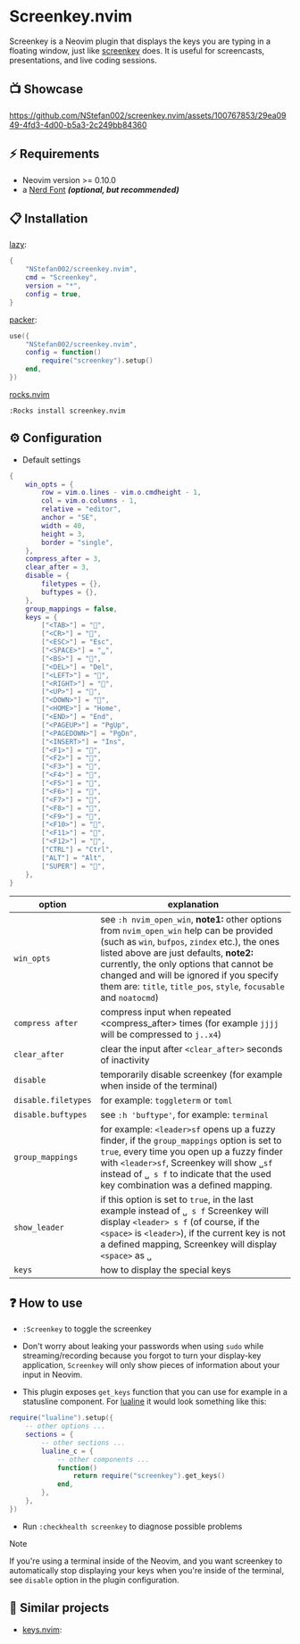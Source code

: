 # Screenkey.nvim

Screenkey is a Neovim plugin that displays the keys you are typing in a floating window,
just like [screenkey](https://www.thregr.org/wavexx/software/screenkey/) does.
It is useful for screencasts, presentations, and live coding sessions.

## 📺 Showcase

https://github.com/NStefan002/screenkey.nvim/assets/100767853/29ea0949-4fd3-4d00-b5a3-2c249bb84360

## ⚡️ Requirements

-   Neovim version >= 0.10.0
-   a [Nerd Font](https://www.nerdfonts.com/) **_(optional, but recommended)_**

## 📋 Installation

[lazy](https://github.com/folke/lazy.nvim):

```lua
{
    "NStefan002/screenkey.nvim",
    cmd = "Screenkey",
    version = "*",
    config = true,
}
```

[packer](https://github.com/wbthomason/packer.nvim):

```lua
use({
    "NStefan002/screenkey.nvim",
    config = function()
        require("screenkey").setup()
    end,
})
```

[rocks.nvim](https://github.com/nvim-neorocks/rocks.nvim)

`:Rocks install screenkey.nvim`

## ⚙️ Configuration

-   Default settings

```lua
{
    win_opts = {
        row = vim.o.lines - vim.o.cmdheight - 1,
        col = vim.o.columns - 1,
        relative = "editor",
        anchor = "SE",
        width = 40,
        height = 3,
        border = "single",
    },
    compress_after = 3,
    clear_after = 3,
    disable = {
        filetypes = {},
        buftypes = {},
    },
    group_mappings = false,
    keys = {
        ["<TAB>"] = "󰌒",
        ["<CR>"] = "󰌑",
        ["<ESC>"] = "Esc",
        ["<SPACE>"] = "␣",
        ["<BS>"] = "󰌥",
        ["<DEL>"] = "Del",
        ["<LEFT>"] = "",
        ["<RIGHT>"] = "",
        ["<UP>"] = "",
        ["<DOWN>"] = "",
        ["<HOME>"] = "Home",
        ["<END>"] = "End",
        ["<PAGEUP>"] = "PgUp",
        ["<PAGEDOWN>"] = "PgDn",
        ["<INSERT>"] = "Ins",
        ["<F1>"] = "󱊫",
        ["<F2>"] = "󱊬",
        ["<F3>"] = "󱊭",
        ["<F4>"] = "󱊮",
        ["<F5>"] = "󱊯",
        ["<F6>"] = "󱊰",
        ["<F7>"] = "󱊱",
        ["<F8>"] = "󱊲",
        ["<F9>"] = "󱊳",
        ["<F10>"] = "󱊴",
        ["<F11>"] = "󱊵",
        ["<F12>"] = "󱊶",
        ["CTRL"] = "Ctrl",
        ["ALT"] = "Alt",
        ["SUPER"] = "󰘳",
    },
}
```

| option              | explanation                                                                                                                                                                                                                                                                                                                                         |
| ------------------- | --------------------------------------------------------------------------------------------------------------------------------------------------------------------------------------------------------------------------------------------------------------------------------------------------------------------------------------------------- |
| `win_opts`          | see `:h nvim_open_win`, **note1:** other options from `nvim_open_win` help can be provided (such as `win`, `bufpos`, `zindex` etc.), the ones listed above are just defaults, **note2:** currently, the only options that cannot be changed and will be ignored if you specify them are: `title`, `title_pos`, `style`, `focusable` and `noatocmd`) |
| `compress after`    | compress input when repeated <compress_after> times (for example `jjjj` will be compressed to `j..x4`)                                                                                                                                                                                                                                              |
| `clear_after`       | clear the input after `<clear_after>` seconds of inactivity                                                                                                                                                                                                                                                                                         |
| `disable`           | temporarily disable screenkey (for example when inside of the terminal)                                                                                                                                                                                                                                                                             |
| `disable.filetypes` | for example: `toggleterm` or `toml`                                                                                                                                                                                                                                                                                                                 |
| `disable.buftypes`  | see `:h 'buftype'`, for example: `terminal`                                                                                                                                                                                                                                                                                                         |
| `group_mappings`    | for example: `<leader>sf` opens up a fuzzy finder, if the `group_mappings` option is set to `true`, every time you open up a fuzzy finder with `<leader>sf`, Screenkey will show `␣sf` instead of `␣ s f` to indicate that the used key combination was a defined mapping.                                                                          |
| `show_leader`       | if this option is set to `true`, in the last example instead of `␣ s f` Screenkey will display `<leader> s f` (of course, if the `<space>` is `<leader>`), if the current key is not a defined mapping, Screenkey will display `<space>` as `␣`                                                                                                     |
| `keys`              | how to display the special keys                                                                                                                                                                                                                                                                                                                     |

## ❓ How to use

-   `:Screenkey` to toggle the screenkey
-   Don't worry about leaking your passwords when using `sudo` while streaming/recording because you forgot to turn your display-key application,
    `Screenkey` will only show pieces of information about your input in Neovim.

-   This plugin exposes `get_keys` function that you can use for example in a statusline component. For [lualine](https://github.com/nvim-lualine/lualine.nvim) it would look something like this:

```lua
require("lualine").setup({
    -- other options ...
    sections = {
        -- other sections ...
        lualine_c = {
            -- other components ...
            function()
                return require("screenkey").get_keys()
            end,
        },
    },
})
```

-   Run `:checkhealth screenkey` to diagnose possible problems

> [!NOTE]
> If you're using a terminal inside of the Neovim, and you want screenkey to automatically stop displaying your keys when you're inside of the terminal, see `disable` option in the plugin configuration.

## 👀 Similar projects

-   [keys.nvim](https://github.com/tamton-aquib/keys.nvim):
